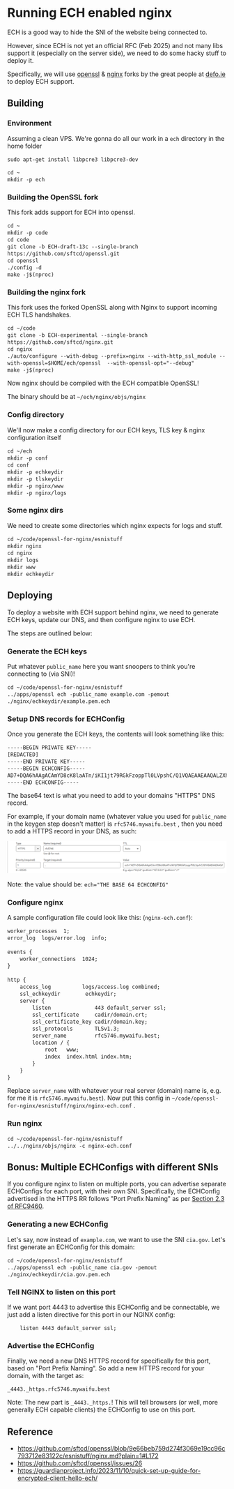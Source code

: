 # Running ECH enabled nginx

ECH is a good way to hide the SNI of the website being connected to.

However, since ECH is not yet an official RFC (Feb 2025) and not many libs support it (especially on the server side), we need to do some hacky stuff to deploy it.

Specifically, we will use [openssl](https://github.com/sftcd/openssl/tree/ECH-draft-13c) & [nginx](https://github.com/sftcd/nginx/tree/ECH-experimental) forks by the great people at [defo.ie](https://defo.ie/) to deploy ECH support.

## Building

### Environment

Assuming a clean VPS. We're gonna do all our work in a `ech` directory in the home folder

```
sudo apt-get install libpcre3 libpcre3-dev
```

```
cd ~
mkdir -p ech
```

### Building the OpenSSL fork

This fork adds support for ECH into openssl.

```
cd ~
mkdir -p code
cd code
git clone -b ECH-draft-13c --single-branch https://github.com/sftcd/openssl.git
cd openssl
./config -d
make -j$(nproc)
```

### Building the nginx fork

This fork uses the forked OpenSSL along with Nginx to support incoming ECH TLS handshakes.

```
cd ~/code
git clone -b ECH-experimental --single-branch https://github.com/sftcd/nginx.git
cd nginx
./auto/configure --with-debug --prefix=nginx --with-http_ssl_module --with-openssl=$HOME/ech/openssl  --with-openssl-opt="--debug"
make -j$(nproc)
```

Now nginx should be compiled with the ECH compatible OpenSSL!

The binary should be at `~/ech/nginx/objs/nginx`

### Config directory

We'll now make a config directory for our ECH keys, TLS key & nginx configuration itself

```
cd ~/ech
mkdir -p conf
cd conf
mkdir -p echkeydir
mkdir -p tlskeydir
mkdir -p nginx/www
mkdir -p nginx/logs
```

### Some nginx dirs

We need to create some directories which nginx expects for logs and stuff.

```
cd ~/code/openssl-for-nginx/esnistuff
mkdir nginx
cd nginx
mkdir logs
mkdir www
mkdir echkeydir
```

## Deploying

To deploy a website with ECH support behind nginx, we need to generate ECH keys, update our DNS, and then configure nginx to use ECH.

The steps are outlined below:

### Generate the ECH keys

Put whatever `public_name` here you want snoopers to think you're connecting to (via SNI)!

```
cd ~/code/openssl-for-nginx/esnistuff
../apps/openssl ech -public_name example.com -pemout ./nginx/echkeydir/example.pem.ech
```

### Setup DNS records for ECHConfig

Once you generate the ECH keys, the contents will look something like this:

```
-----BEGIN PRIVATE KEY-----
[REDACTED]
-----END PRIVATE KEY-----
-----BEGIN ECHCONFIG-----
AD7+DQA6hAAgACAmYD8cK8laATn/iKI1jt79RGkFzoppTl0LVpshC/Q1VQAEAAEAAQALZXhhbXBsZS5jb20AAA==
-----END ECHCONFIG-----
```

The base64 text is what you need to add to your domains "HTTPS" DNS record.

For example, if your domain name (whatever value you used for `public_name` in the keygen step doesn't matter) is `rfc5746.mywaifu.best` , then you need to add a HTTPS record in your DNS, as such:

![Cloudflare DNS example for ECH HTTPS](../../assets/ech_dns_https.png)

Note: the value should be: `ech="THE BASE 64 ECHCONFIG"`

### Configure nginx

A sample configuration file could look like this: (`nginx-ech.conf`):

```
worker_processes  1;
error_log  logs/error.log  info;

events {
    worker_connections  1024;
}

http {
    access_log          logs/access.log combined;
    ssl_echkeydir        echkeydir;
    server {
        listen              443 default_server ssl;
        ssl_certificate     cadir/domain.crt;
        ssl_certificate_key cadir/domain.key;
        ssl_protocols       TLSv1.3;
        server_name         rfc5746.mywaifu.best;
        location / {
            root   www;
            index  index.html index.htm;
        }
    }
}
```

Replace `server_name` with whatever your real server (domain) name is, e.g. for me it is `rfc5746.mywaifu.best`). Now put this config in `~/code/openssl-for-nginx/esnistuff/nginx/nginx-ech.conf` .

### Run nginx


```
cd ~/code/openssl-for-nginx/esnistuff
../../nginx/objs/nginx -c nginx-ech.conf
```

## Bonus: Multiple ECHConfigs with different SNIs

If you configure nginx to listen on multiple ports, you can advertise separate ECHConfigs for each port, with their own SNI. Specifically, the ECHConfig advertised in the HTTPS RR follows "Port Prefix Naming" as per [Section 2.3 of RFC9460](https://datatracker.ietf.org/doc/html/rfc9460#section-2.3-7).

### Generating a new ECHConfig

Let's say, now instead of `example.com`, we want to use the SNI `cia.gov`. Let's first generate an ECHConfig for this domain:

```
cd ~/code/openssl-for-nginx/esnistuff
../apps/openssl ech -public_name cia.gov -pemout ./nginx/echkeydir/cia.gov.pem.ech
```

### Tell NGINX to listen on this port

If we want port 4443 to advertise this ECHConfig and be connectable, we just add a listen directive for this port in our NGINX config:

```
    listen 4443 default_server ssl;  
```

### Advertise the ECHConfig

Finally, we need a new DNS HTTPS record for specifically for this port, based on "Port Prefix Naming". So add a new HTTPS record for your domain, with the target as:

```
_4443._https.rfc5746.mywaifu.best  
```

Note: The new part is `_4443._https.`! This will tell browsers (or well, more generally ECH capable clients) the ECHConfig to use on this port.


## Reference

* https://github.com/sftcd/openssl/blob/9e66beb759d274f3069e19cc96c793712e83122c/esnistuff/nginx.md?plain=1#L172
* https://github.com/sftcd/openssl/issues/26
* https://guardianproject.info/2023/11/10/quick-set-up-guide-for-encrypted-client-hello-ech/
